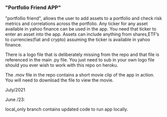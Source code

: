  ### "Portfolio Friend APP"

"portfollio friend", allows the user to add assets to a portfolio and check risk metrics and correlations across the portfolio. Any ticker for any asset available in yahoo finance can be used in the app. You need that ticker to enter an asset into the app. Assets can include anything from shares,ETF’s to currencies(fiat and crypto) assuming the ticker is available in yahoo finance.

There is a logo file that is deliberately missing from the repo and that file is referenced in the main .py file. You just need to sub in your own logo file should you ever wish to work with this repo on heroku.

The .mov file in the repo contains a short movie clip of the app in action. You will need to download the file to view the movie.

July/2021



June /23: 

local_only branch contains updated code to run app locally.
